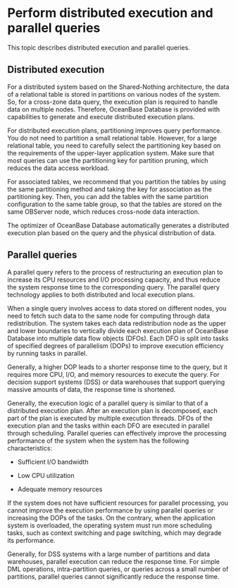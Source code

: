 # Perform distributed execution and parallel queries

This topic describes distributed execution and parallel queries.

## Distributed execution

For a distributed system based on the Shared-Nothing architecture, the data of a relational table is stored in partitions on various nodes of the system. So, for a cross-zone data query, the execution plan is required to handle data on multiple nodes. Therefore, OceanBase Database is provided with capabilities to generate and execute distributed execution plans.

For distributed execution plans, partitioning improves query performance. You do not need to partition a small relational table. However, for a large relational table, you need to carefully select the partitioning key based on the requirements of the upper-layer application system. Make sure that most queries can use the partitioning key for partition pruning, which reduces the data access workload.

For associated tables, we recommend that you partition the tables by using the same partitioning method and taking the key for association as the partitioning key. Then, you can add the tables with the same partition configuration to the same table group, so that the tables are stored on the same OBServer node, which reduces cross-node data interaction.

The optimizer of OceanBase Database automatically generates a distributed execution plan based on the query and the physical distribution of data.

## Parallel queries

A parallel query refers to the process of restructuring an execution plan to increase its CPU resources and I/O processing capacity, and thus reduce the system response time to the corresponding query. The parallel query technology applies to both distributed and local execution plans.

When a single query involves access to data stored on different nodes, you need to fetch such data to the same node for computing through data redistribution. The system takes each data redistribution node as the upper and lower boundaries to vertically divide each execution plan of OceanBase Database into multiple data flow objects (DFOs). Each DFO is split into tasks of specified degrees of parallelism (DOPs) to improve execution efficiency by running tasks in parallel.

Generally, a higher DOP leads to a shorter response time to the query, but it requires more CPU, I/O, and memory resources to execute the query. For decision support systems (DSS) or data warehouses that support querying massive amounts of data, the response time is shortened.

Generally, the execution logic of a parallel query is similar to that of a distributed execution plan. After an execution plan is decomposed, each part of the plan is executed by multiple execution threads. DFOs of the execution plan and the tasks within each DFO are executed in parallel through scheduling.
Parallel queries can effectively improve the processing performance of the system when the system has the following characteristics:

* Sufficient I/O bandwidth

* Low CPU utilization

* Adequate memory resources

If the system does not have sufficient resources for parallel processing, you cannot improve the execution performance by using parallel queries or increasing the DOPs of the tasks. On the contrary, when the application system is overloaded, the operating system must run more scheduling tasks, such as context switching and page switching, which may degrade its performance.

Generally, for DSS systems with a large number of partitions and data warehouses, parallel execution can reduce the response time. For simple DML operations, intra-partition queries, or queries across a small number of partitions, parallel queries cannot significantly reduce the response time.
